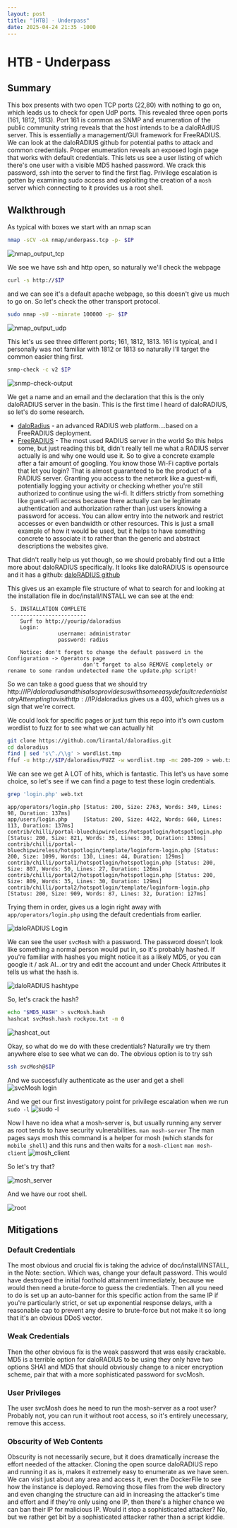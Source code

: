 ```yaml
---
layout: post
title: "[HTB] - Underpass"
date: 2025-04-24 21:35 -1000
---
```


# HTB - Underpass #

## Summary ##
This box presents with two open TCP ports (22,80) with nothing to go on, which leads us to check for open UdP ports. This revealed three open ports (161, 1812, 1813). Port 161 is common as SNMP and enumeration of the public community string reveals that the host intends to be a daloRAdIUS server. This is essentially a management/GUI framework for FreeRADIUS. We can look at the daloRADIUS github for potential paths to attack and common credentials. Proper enumeration reveals an exposed login page that works with default credentials. This lets us see a user listing of which there's one user with a visible MD5 hashed password. We crack this password, ssh into the server to find the first flag. Privilege escalation is gotten by examining sudo access and exploiting the creation of a `mosh` server which connecting to it provides us a root shell.


## Walkthrough ##

As typical with boxes we start with an nmap scan
```bash
nmap -sCV -oA nmap/underpass.tcp -p- $IP
```
![nmap_output_tcp](../assets/posts/underpass/nmap_tcp_out.png)


We see we have ssh and http open, so naturally we'll check the webpage

```bash
curl -s http://$IP 
```
and we can see it's a default apache webpage, so this doesn't give us much to go on.
So let's check the other transport protocol.

```bash
sudo nmap -sU --minrate 100000 -p- $IP
```
![nmap_output_udp](../assets/posts/underpass/nmap_udp_out.png)

This let's us see three different ports; 161, 1812, 1813.
161 is typical, and I personally was not familiar with 1812 or 1813 so naturally I'll target the common easier thing first.

```bash
snmp-check -c v2 $IP
```
![snmp-check-output](../assets/posts/underpass/snmp_check_out.png)

We get a name and an email and the declaration that this is the only daloRADIUS server in the basin.
This is the first time I heard of daloRADIUS, so let's do some research.
- [daloRadius](https://www.daloradius.com/) - an advanced RADIUS web platform....based on a FreeRADIUS deployment.
- [FreeRADIUS](https://www.freeradius.org/) - The most used RADIUS server in the world
So this helps some, but just reading this bit, didn't really tell me what a RADIUS server actually is and why one would use it. So to give a concrete example after a fair amount of googling.
You know those Wi-Fi captive portals that let you login? That is almost guaranteed to be the product of a RADIUS server. Granting you access to the network like a guest-wifi, potentially logging your activity or checking whether you're still authorized to continue using the wi-fi. It differs strictly from something like guest-wifi access because there actually can be legitimate authentication and authorization rather than just users knowing a password for access. You can allow entry into the network and restrict accesses or even bandwidth or other resources. This is just a small example of how it would be used, but it helps to have something concrete to associate it to rather than the generic and abstract descriptions the websites give.

That didn't really help us yet though, so we should probably find out a little more about daloRADIUS specifically.
It looks like daloRADIUS is opensource and it has a github:
[daloRADIUS github](https://github.com/lirantal/daloradius/)

This gives us an example file structure of what to search for and looking at the installation file in doc/install/INSTALL we can see at the end:
```
 5. INSTALLATION COMPLETE
 ------------------------
    Surf to http://yourip/daloradius
    Login:
                username: administrator
                password: radius

    Notice: don't forget to change the default password in the Configuration -> Operators page
                        don't forget to also REMOVE completely or rename to some random undetected name the update.php script!
```

So we can take a good guess that we should try http://$IP/daloradius and this also provides us with some easy default credentials to try
Attempting to visit http://$IP/daloradius gives us a 403, which gives us a sign that we're correct.

We could look for specific pages or just turn this repo into it's own custom wordlist to fuzz for to see what we can actually hit
```bash
git clone https://github.com/lirantal/daloradius.git
cd daloradius
find | sed 's\^./\\g' > wordlist.tmp
ffuf -u http://$IP/daloradius/FUZZ -w wordlist.tmp -mc 200-209 > web.txt
```
We can see we get A LOT of hits, which is fantastic. This let's us have some choice, so let's see if we can find a page to test these login credentials.

```bash
grep 'login.php' web.txt
```
```
app/operators/login.php [Status: 200, Size: 2763, Words: 349, Lines: 98, Duration: 137ms]
app/users/login.php     [Status: 200, Size: 4422, Words: 660, Lines: 113, Duration: 137ms]
contrib/chilli/portal-bluechipwireless/hotspotlogin/hotspotlogin.php [Status: 200, Size: 821, Words: 35, Lines: 30, Duration: 130ms]
contrib/chilli/portal-bluechipwireless/hotspotlogin/template/loginform-login.php [Status: 200, Size: 1099, Words: 130, Lines: 44, Duration: 129ms]
contrib/chilli/portal1/hotspotlogin/hotspotlogin.php [Status: 200, Size: 807, Words: 50, Lines: 27, Duration: 126ms]
contrib/chilli/portal2/hotspotlogin/hotspotlogin.php [Status: 200, Size: 809, Words: 35, Lines: 30, Duration: 129ms]
contrib/chilli/portal2/hotspotlogin/template/loginform-login.php [Status: 200, Size: 909, Words: 87, Lines: 32, Duration: 127ms]
```

Trying them in order, gives us a login right away with `app/operators/login.php` using the default credentials from earlier.

![daloRADIUS Login](../assets/posts/underpass/daloradius_login_2025-04-25_14-07.png)

We can see the user `svcMosh` with a password. The password doesn't look like something a normal person would put in, so it's probably hashed.
If you're familiar with hashes you might notice it as a likely MD5, or you can google it / ask AI...or try and edit the account and under Check Attributes it tells us what the hash is.

![daloRADIUS hashtype](../assets/posts/underpass/daloradius_md5_2025-04-25_14-14.png)


So, let's crack the hash?

```bash
echo "$MD5_HASH" > svcMosh.hash
hashcat svcMosh.hash rockyou.txt -m 0
```
![hashcat_out](../assets/posts/underpass/hashcat_output_2025-04-25_15-19.png)


Okay, so what do we do with these credentials?
Naturally we try them anywhere else to see what we can do. The obvious option is to try ssh
```bash
ssh svcMosh@$IP
```

And we successfully authenticate as the user and get a shell
![svcMosh login](../assets/posts/underpass/svc_mosh_2025-04-25_15-23.png)

And we get our first investigatory point for privilege escalation when we run `sudo -l`
![sudo -l ](../assets/posts/underpass/sudo_l_2025-04-25_15-25.png)

Now I have no idea what a mosh-server is, but usually running any server as root tends to have security vulnerabilities.
`man mosh-server`
The man pages says mosh this command is a helper for mosh (which stands for `mobile shell`) and this runs and then waits for a `mosh-client`
`man mosh-client`
![mosh_client](../assets/posts/underpass/mosh_client2025-04-25_15-40.png)

So let's try that?

![mosh_server](../assets/posts/underpass/mosh_server_2025-04-25_15-43.png)


And we have our root shell.

![root](../assets/posts/underpass/root_2025-04-25_15-45.png)


## Mitigations ##

### Default Credentials ###
The most obvious and crucial fix is taking the advice of doc/install/INSTALL, in the Note: section.
Which was, change your default password. This would have destroyed the initial foothold attainment immediately, because we would then need a brute-force to guess the credentials.
Then all you need to do is set up an auto-banner for this specific action from the same IP if you're particularly strict, or set up exponential response delays, with a reasonable cap to prevent any desire to brute-force but not make it so long that it's an obvious DDoS vector.

### Weak Credentials ###
Then the other obvious fix is the weak password that was easily crackable. MD5 is a terrible option for daloRADIUS to be using they only have two options SHA1 and MD5 that should obviously change to a nicer encryption scheme, pair that with a more sophisticated password for svcMosh.

### User Privileges ###
The user svcMosh does he need to run the mosh-server as a root user? Probably not, you can run it without root access, so it's entirely unecessary, remove this access. 

### Obscurity of Web Contents ###
Obscurity is not necessarily secure, but it does dramatically increase the effort needed of the attacker. Cloning the open source daloRADIUS repo and running it as is, makes it extremely easy to enumerate as we have seen. We can visit just about any area and access it, even the DockerFile to see how the instance is deployed. Removing those files from the web directory and even changing the structure can aid in increasing the attacker's time and effort and if they're only using one IP, then there's a higher chance we can ban their IP for malicious IP. Would it stop a sophisticated attacker? No, but we rather get bit by a sophisticated attacker rather than a script kiddie.






